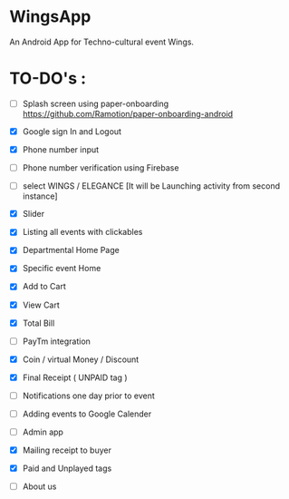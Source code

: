 # WingsApp
An Android App for Techno-cultural event Wings.

# TO-DO's : 

- [ ] Splash screen using paper-onboarding https://github.com/Ramotion/paper-onboarding-android

- [x] Google sign In and Logout

- [x] Phone number input

- [ ] Phone number verification using Firebase

- [ ] select WINGS / ELEGANCE [It will be Launching activity from second instance]

- [x] Slider 

- [x] Listing all events with clickables

- [x] Departmental Home Page

- [x] Specific event Home

- [x] Add to Cart

- [x] View Cart

- [x] Total Bill

- [ ] PayTm integration 

- [x] Coin / virtual Money / Discount

- [x] Final Receipt ( UNPAID tag )

- [ ] Notifications one day prior to event

- [ ] Adding events to Google Calender 

- [ ] Admin app

- [x] Mailing receipt to buyer

- [x] Paid and Unplayed tags 

- [ ] About us



